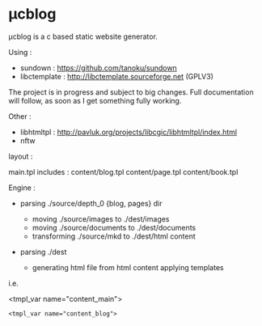 µcblog
================================
µcblog is a c based static website generator.

Using :

 - sundown	: https://github.com/tanoku/sundown
 - libctemplate : http://libctemplate.sourceforge.net (GPLV3)

The project is in progress and subject to big changes. Full documentation will follow, as soon as I get something fully working.


Other :
 - libhtmltpl	: http://pavluk.org/projects/libcgic/libhtmltpl/index.html
 - nftw

layout :

main.tpl includes :
  content/blog.tpl
  content/page.tpl
  content/book.tpl


Engine :

- parsing ./source/depth_0 {blog, pages} dir
	- moving ./source/images to ./dest/images
	- moving ./source/documents to ./dest/documents
	- transforming ./source/mkd to ./dest/html content

- parsing ./dest
	- generating html file from html content applying templates

i.e.

<tmpl_var name="content_main">

	<tmpl_var name="content_blog">

